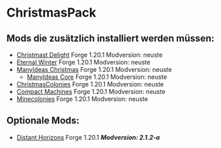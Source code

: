 # ChristmasPack
## Mods die zusätzlich installiert werden müssen:

- [Christmast Delight](https://www.curseforge.com/minecraft/mc-mods/christmas-delight/download/5944309)       Forge 1.20.1   Modversion: neuste
- [Eternal Winter](https://www.curseforge.com/minecraft/mc-mods/eternal-winter/download/4711122)           Forge 1.20.1   Modversion: neuste
- [ManyIdeas Christmas](https://www.curseforge.com/minecraft/mc-mods/manyideas-christmas/download/4628700)    Forge 1.20.1   Modversion: neuste
  - [ManyIdeas Core](https://www.curseforge.com/minecraft/mc-mods/manyideas-core/download/4628679)          Forge 1.20.1   Modversion: neuste
- [ChristmasColonies](https://www.curseforge.com/minecraft/mc-mods/christmascolonies/download/5949519)        Forge 1.20.1   Modversion: neuste
- [Compact Machines](https://www.curseforge.com/minecraft/mc-mods/compact-machines/download/5940832)  Forge 1.20.1 Modversion: neuste
- [Minecolonies](https://www.curseforge.com/minecraft/mc-mods/minecolonies/download/5942741)          Forge 1.20.1 Modversion: neuste

## Optionale Mods:
- [Distant Horizons](https://www.curseforge.com/minecraft/mc-mods/distant-horizons/download/5474790)          Forge 1.20.1   **_Modversion: 2.1.2-a_**
